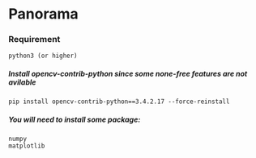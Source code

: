 # Panorama

### Requirement
    python3 (or higher)

##### *Install opencv-contrib-python since some none-free features are not avilable*

    pip install opencv-contrib-python==3.4.2.17 --force-reinstall

##### You will need to install some package:
    numpy
    matplotlib

